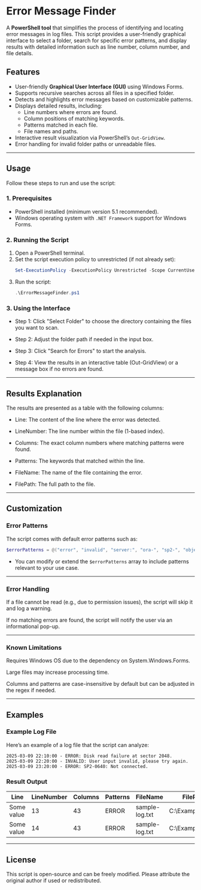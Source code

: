 # **Error Message Finder**
A **PowerShell tool** that simplifies the process of identifying and locating error messages in log files. This script provides a user-friendly graphical interface to select a folder, search for specific error patterns, and display results with detailed information such as line number, column number, and file details.

## **Features**
- User-friendly **Graphical User Interface (GUI)** using Windows Forms.
- Supports recursive searches across all files in a specified folder.
- Detects and highlights error messages based on customizable patterns.
- Displays detailed results, including:
  - Line numbers where errors are found.
  - Column positions of matching keywords.
  - Patterns matched in each file.
  - File names and paths.
- Interactive result visualization via PowerShell’s `Out-GridView`.
- Error handling for invalid folder paths or unreadable files.

---

## **Usage**
Follow these steps to run and use the script:

### 1. **Prerequisites**
- PowerShell installed (minimum version 5.1 recommended).
- Windows operating system with `.NET Framework` support for Windows Forms.

### 2. **Running the Script**
1. Open a PowerShell terminal.
2. Set the script execution policy to unrestricted (if not already set):
   ```powershell
   Set-ExecutionPolicy -ExecutionPolicy Unrestricted -Scope CurrentUser
3. Run the script:
    ```powershell
    .\ErrorMessageFinder.ps1
    ```

### 3. **Using the Interface**
  - Step 1: Click "Select Folder" to choose the directory containing the files you want to scan.

  - Step 2: Adjust the folder path if needed in the input box.

  - Step 3: Click "Search for Errors" to start the analysis.

  - Step 4: View the results in an interactive table (Out-GridView) or a message box if no errors are found.

---

## **Results Explanation**
The results are presented as a table with the following columns:

- Line: The content of the line where the error was detected.

- LineNumber: The line number within the file (1-based index).

- Columns: The exact column numbers where matching patterns were found.

- Patterns: The keywords that matched within the line.

- FileName: The name of the file containing the error.

- FilePath: The full path to the file.

---

## Customization

### Error Patterns
The script comes with default error patterns such as:
   ```powershell
$errorPatterns = @("error", "invalid", "server:", "ora-", "sp2-", "object not found", "no permission")
```

- You can modify or extend the `$errorPatterns` array to include patterns relevant to your use case.

---


### Error Handling
If a file cannot be read (e.g., due to permission issues), the script will skip it and log a warning.

If no matching errors are found, the script will notify the user via an informational pop-up.

---


### Known Limitations
Requires Windows OS due to the dependency on System.Windows.Forms.

Large files may increase processing time.

Columns and patterns are case-insensitive by default but can be adjusted in the regex if needed.

---

## Examples
### Example Log File
Here’s an example of a log file that the script can analyze:

```plaintext
2025-03-09 22:10:00 - ERROR: Disk read failure at sector 2048.
2025-03-09 22:20:00 - INVALID: User input invalid, please try again.
2025-03-09 23:20:00 - ERROR: SP2-0640: Not connected.
```
### Result Output
| Line | LineNumber | Columns | Patterns | FileName       | FilePath          |
| ---------- |------------|---------|----------|----------------|-------------------|
| Some value | 13         | 43      | ERROR    | sample-log.txt | C:\ExampleFolder  |
| Some value | 14         | 43      | ERROR    | sample-log.txt | C:\ExampleFolder  |

---

## License
This script is open-source and can be freely modified. Please attribute the original author if used or redistributed.
